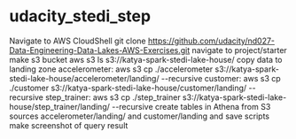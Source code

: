 # udacity_stedi_step
Navigate to AWS CloudShell
git clone https://github.com/udacity/nd027-Data-Engineering-Data-Lakes-AWS-Exercises.git
navigate to project/starter
make s3 bucket aws s3 ls s3://katya-spark-stedi-lake-house/
copy data to landing zone
accelerometer: aws s3 cp ./accelerometer s3://katya-spark-stedi-lake-house/accelerometer/landing/ --recursive
customer: aws s3 cp ./customer s3://katya-spark-stedi-lake-house/customer/landing/ --recursive
step_trainer: aws s3 cp ./step_trainer s3://katya-spark-stedi-lake-house/step_trainer/landing/ --recursive
create tables in Athena from S3 sources accelerometer/landing/ and customer/landing and save scripts
make screenshot of query result
